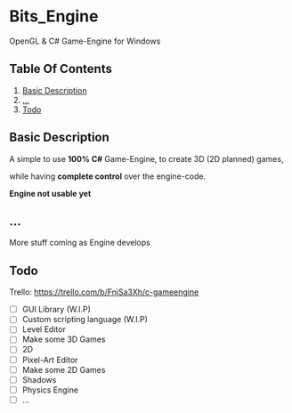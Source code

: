 # Bits_Engine
OpenGL &amp; C# Game-Engine for Windows

## Table Of Contents
1. [Basic Description](https://github.com/phil-stein/Bits_Engine/blob/main/README.md#basic-description)
2. [...](https://github.com/phil-stein/Bits_Engine/blob/main/README.md#...)
3. [Todo](https://github.com/phil-stein/Bits_Engine/blob/main/README.md#todo)

## Basic Description
A simple to use **100% C#** Game-Engine, to create 3D (2D planned) games, 

while having **complete control** over the engine-code.

**Engine not usable yet**

## ...
More stuff coming as Engine develops

## Todo
Trello: https://trello.com/b/FnjSa3Xh/c-gameengine
 - [ ] GUI Library (W.I.P)
 - [ ] Custom scripting language (W.I.P)
 - [ ] Level Editor
 - [ ] Make some 3D Games 
 - [ ] 2D
 - [ ] Pixel-Art Editor
 - [ ] Make some 2D Games
 - [ ] Shadows
 - [ ] Physics Engine
 - [ ] ...
